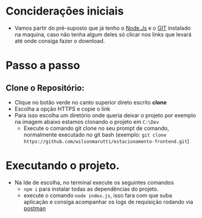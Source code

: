 # Conciderações iniciais

* Vamos partir do pré-suposto que já tenho o [Node.Js](https://nodejs.org/en) e o [GIT](https://git-scm.com/downloads) instalado na maquina, caso não tenha algum deles só clicar nos links que levará até onde consiga fazer o download.

# Passo a passo
## Clone o Repositório:
 * Clique no botão verde no canto superior direto escrito **clone**
 * Escolha a opção HTTPS e copie o link
 * Para isso escolha um diretório onde queria deixar o projeto por exemplo na imagem abaixo estamos clonando o projeto em `C:\Dev`
   * Execute o comando git clone no seu prompt de comando, normalmente executado no git bash (exemplo: `git clone https://github.com/wilsonmarutti/estacionamento-frontend.git`)
 # Executando o projeto.
 * Na Ide de escolha, no terminal execute os seguintes comandos 
   * `npm i` para instalar todas as dependências do projeto.
   * execute o comando `node index.js`, isso fara com que suba aplicação e consiga acompanhar os logs de requisição rodando via [postman](https://www.postman.com/downloads/)

